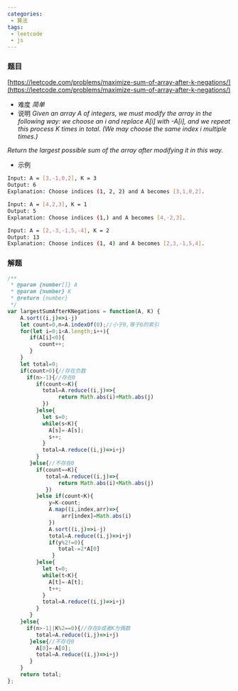 ```yaml
---
categories:
 - 算法
tags:
 - leetcode
 - js
---
```


### 题目 
 [https://leetcode.com/problems/maximize-sum-of-array-after-k-negations/](https://leetcode.com/problems/maximize-sum-of-array-after-k-negations/)

 - 难度
 *简单*
 - 说明
*Given an array A of integers, we must modify the array in the following way: we choose an i and replace A[i] with -A[i], and we repeat this process K times in total.  (We may choose the same index i multiple times.)*

*Return the largest possible sum of the array after modifying it in this way.*

 - 示例

``` bash
Input: A = [3,-1,0,2], K = 3
Output: 6
Explanation: Choose indices (1, 2, 2) and A becomes [3,1,0,2].
 ```

``` bash
Input: A = [4,2,3], K = 1
Output: 5
Explanation: Choose indices (1,) and A becomes [4,-2,3].
 ```
```bash
Input: A = [2,-3,-1,5,-4], K = 2
Output: 13
Explanation: Choose indices (1, 4) and A becomes [2,3,-1,5,4].
```
### 解题

``` js
/**
 * @param {number[]} A
 * @param {number} K
 * @return {number}
 */
var largestSumAfterKNegations = function(A, K) {
    A.sort((i,j)=>i-j)
    let count=0,n=A.indexOf(0);//小于0,等于0的索引
    for(let i=0;i<A.length;i++){
       if(A[i]<0){
          count++;
       } 
    }
    let total=0;
    if(count>0){//存在负数       
      if(n>-1){//存在0
         if(count<=K){
           total=A.reduce((i,j)=>{
                return Math.abs(i)+Math.abs(j)
           })
         }else{
           let s=0; 
           while(s<K){
             A[s]=-A[s];
             s++;  
           }  
           total=A.reduce((i,j)=>i+j) 
         }
       }else{//不存在0
         if(count==K){
            total=A.reduce((i,j)=>{
                return Math.abs(i)+Math.abs(j)
            })  
         }else if(count<K){     
             y=K-count;
             A.map((i,index,arr)=>{
                 arr[index]=Math.abs(i)
             })
             A.sort((i,j)=>i-j)  
             total=A.reduce((i,j)=>i+j) 
             if(y%2!=0){
                total-=2*A[0]
              }     
         }else{
           let t=0;
           while(t<K){
             A[t]=-A[t];
             t++;  
           }  
           total=A.reduce((i,j)=>i+j)
         }  
       }
    }else{
      if(n>-1||K%2==0){//存在0或者K为偶数
         total=A.reduce((i,j)=>i+j)
       }else{//不存在0
         A[0]=-A[0];
         total=A.reduce((i,j)=>i+j)
       }
    }
    return total;
};
```
